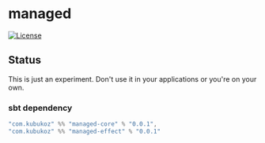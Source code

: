 # managed

[![License](http://img.shields.io/:license-Apache%202-green.svg)](http://www.apache.org/licenses/LICENSE-2.0.txt)

## Status

This is just an experiment. Don't use it in your applications or you're on your own.

### sbt dependency

```scala
"com.kubukoz" %% "managed-core" % "0.0.1",
"com.kubukoz" %% "managed-effect" % "0.0.1"
```
